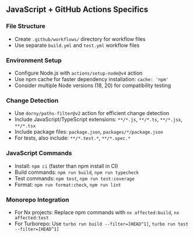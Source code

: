 ## JavaScript + GitHub Actions Specifics

### File Structure
- Create `.github/workflows/` directory for workflow files
- Use separate `build.yml` and `test.yml` workflow files

### Environment Setup
- Configure Node.js with `actions/setup-node@v4` action
- Use npm cache for faster dependency installation: `cache: 'npm'`
- Consider multiple Node versions (18, 20) for compatibility testing

### Change Detection
- Use `dorny/paths-filter@v2` action for efficient change detection
- Include JavaScript/TypeScript extensions: `**/*.js`, `**/*.ts`, `**/*.jsx`, `**/*.tsx`
- Include package files: `package.json`, `packages/*/package.json`
- For tests, also include: `**/*.test.*`, `**/*.spec.*`

### JavaScript Commands
- Install: `npm ci` (faster than npm install in CI)
- Build commands: `npm run build`, `npm run typecheck`
- Test commands: `npm test`, `npm run test:coverage`
- Format: `npm run format:check`, `npm run lint`

### Monorepo Integration
- For Nx projects: Replace npm commands with `nx affected:build`, `nx affected:test`
- For Turborepo: Use `turbo run build --filter=[HEAD^1]`, `turbo run test --filter=[HEAD^1]`